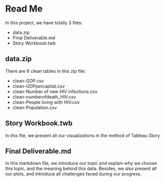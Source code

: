 # Read Me
In this project, we have totally 3 files:
<br>
* data.zip
* Final Deliverable.md
* Story Workbook.twb

## data.zip
There are 6 clean tables in this zip file: 
<br>
* clean-GDP.csv
* clean-GDPpercaptial.csv
* clean-Number of new HIV infections.csv
* clean-numberofdeath_HIV.csv
* clean-People living with HIV.csv
* clean-Population.csv

## Story Workbook.twb
In this file, we present all our visualizations in the method of Tableau Story

## Final Deliverable.md
In this markdown file, we introduce our topic and explain why we choose this topic, and the meaning behind this data. Besides, we also present all our plots, and introduce all challenges faced during our progress.
